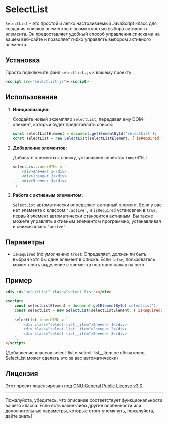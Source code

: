 # SelectList

`SelectList` - это простой и легко настраиваемый JavaScript класс для создания списков элементов с возможностью выбора активного элемента. Он предоставляет удобный способ управления списками на вашем веб-сайте и позволяет гибко управлять выбором активного элемента.

## Установка

Просто подключите файл `selectlist.js` к вашему проекту:

```html
<script src="selectlist.js"></script>
```

## Использование

1. **Инициализация:**

   Создайте новый экземпляр `SelectList`, передавая ему DOM-элемент, который будет представлять список:

   ```javascript
   const selectListElement = document.getElementById('selectList');
   const selectList = new SelectList(selectListElement, { isRequired: true });
   ```

2. **Добавление элементов:**

   Добавьте элементы к списку, устанавлив свойство `innerHTML`:

   ```javascript
   selectList.innerHTML = `
       <div>Элемент 1</div>
       <div>Элемент 2</div>
       <div>Элемент 3</div>
   `;
   ```

3. **Работа с активным элементом:**

   `SelectList` автоматически определяет активный элемент. Если у вас нет элемента с классом `'.active'`, и `isRequired` установлен в `true`, первый элемент автоматически становится активным. Вы также можете управлять активным элементом программно, устанавливая и снимая класс `'active'`.

## Параметры

- `isRequired` (по умолчанию `true`): Определяет, должен ли быть выбран хотя бы один элемент в списке. Если `false`, пользователь может снять выделение с элемента повторно нажав на него.

## Пример

```html
<div id="selectList" class="select-list"></div>

<script>
    const selectListElement = document.getElementById('selectList');
    const selectList = new SelectList(selectListElement, { isRequired: true });

    selectList.innerHTML = `
        <div class="select-list__item">Элемент 1</div>
        <div class="select-list__item">Элемент 2</div>
        <div class="select-list__item">Элемент 3</div>
    `;
</script>
```

(Добавление классов select-list и select-list__item не обязателно, SelectList может сделать это за вас автоматически)

## Лицензия

Этот проект лицензирован под [GNU General Public License v3.0](LICENSE).

---

Пожалуйста, убедитесь, что описание соответствует функциональности вашего класса. Если есть какие-либо другие особенности или дополнительные параметры, которые стоит упомянуть, пожалуйста, дайте знать!
